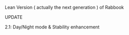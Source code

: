 Lean Version ( actually the next generation ) of Rabbook

UPDATE

2.1: Day/Night mode & Stability enhancement

